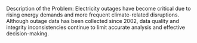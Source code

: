 Description of the Problem: Electricity outages have become critical due to rising energy demands and more frequent climate-related disruptions. Although outage data has been collected since 2002, data quality and integrity inconsistencies continue to limit accurate analysis and effective decision-making.


